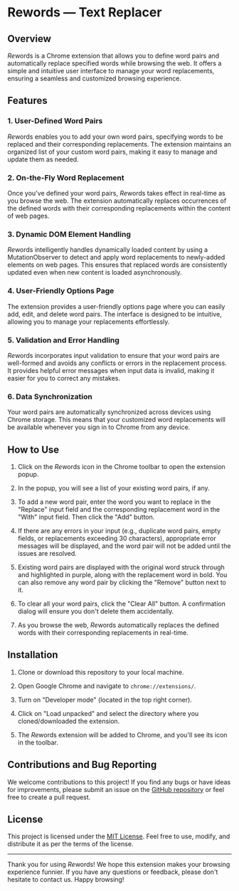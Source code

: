 # Rewords — Text Replacer

## Overview

*Re*words is a Chrome extension that allows you to define word pairs and automatically replace specified words while browsing the web. It offers a simple and intuitive user interface to manage your word replacements, ensuring a seamless and customized browsing experience.

## Features

### 1. User-Defined Word Pairs

*Re*words enables you to add your own word pairs, specifying words to be replaced and their corresponding replacements. The extension maintains an organized list of your custom word pairs, making it easy to manage and update them as needed.

### 2. On-the-Fly Word Replacement

Once you've defined your word pairs, *Re*words takes effect in real-time as you browse the web. The extension automatically replaces occurrences of the defined words with their corresponding replacements within the content of web pages.

### 3. Dynamic DOM Element Handling

*Re*words intelligently handles dynamically loaded content by using a MutationObserver to detect and apply word replacements to newly-added elements on web pages. This ensures that replaced words are consistently updated even when new content is loaded asynchronously.

### 4. User-Friendly Options Page

The extension provides a user-friendly options page where you can easily add, edit, and delete word pairs. The interface is designed to be intuitive, allowing you to manage your replacements effortlessly.

### 5. Validation and Error Handling

*Re*words incorporates input validation to ensure that your word pairs are well-formed and avoids any conflicts or errors in the replacement process. It provides helpful error messages when input data is invalid, making it easier for you to correct any mistakes.

### 6. Data Synchronization

Your word pairs are automatically synchronized across devices using Chrome storage. This means that your customized word replacements will be available whenever you sign in to Chrome from any device.

## How to Use

1. Click on the *Re*words icon in the Chrome toolbar to open the extension popup.

2. In the popup, you will see a list of your existing word pairs, if any.

3. To add a new word pair, enter the word you want to replace in the "Replace" input field and the corresponding replacement word in the "With" input field. Then click the "Add" button.

4. If there are any errors in your input (e.g., duplicate word pairs, empty fields, or replacements exceeding 30 characters), appropriate error messages will be displayed, and the word pair will not be added until the issues are resolved.

5. Existing word pairs are displayed with the original word struck through and highlighted in purple, along with the replacement word in bold. You can also remove any word pair by clicking the "Remove" button next to it.

6. To clear all your word pairs, click the "Clear All" button. A confirmation dialog will ensure you don't delete them accidentally.

7. As you browse the web, *Re*words automatically replaces the defined words with their corresponding replacements in real-time.

## Installation

1. Clone or download this repository to your local machine.

2. Open Google Chrome and navigate to `chrome://extensions/`.

3. Turn on "Developer mode" (located in the top right corner).

4. Click on "Load unpacked" and select the directory where you cloned/downloaded the extension.

5. The *Re*words extension will be added to Chrome, and you'll see its icon in the toolbar.

## Contributions and Bug Reporting

We welcome contributions to this project! If you find any bugs or have ideas for improvements, please submit an issue on the [GitHub repository](https://github.com/sanderbell/rewords) or feel free to create a pull request.

## License

This project is licensed under the [MIT License](LICENSE). Feel free to use, modify, and distribute it as per the terms of the license.

---

Thank you for using *Re*words! We hope this extension makes your browsing experience funnier. If you have any questions or feedback, please don't hesitate to contact us. Happy browsing!
